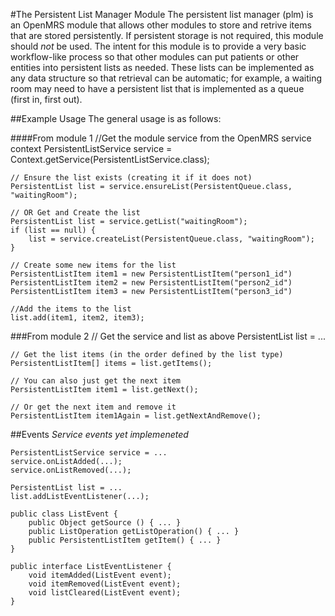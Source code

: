 #The Persistent List Manager Module
The persistent list manager (plm) is an OpenMRS module that allows other modules to store and retrive items that are stored persistently.  If persistent storage is not required, this module should *not* be used.  The intent for this module is to provide a very basic workflow-like process so that other modules can put patients or other entities into persistent lists as needed.  These lists can be implemented as any data structure so that retrieval can be automatic; for example, a waiting room may need to have a persistent list that is implemented as a queue (first in, first out).

##Example Usage
The general usage is as follows:

####From module 1
    //Get the module service from the OpenMRS service context
    PersistentListService service = Context.getService(PersistentListService.class);
    
    // Ensure the list exists (creating it if it does not)
    PersistentList list = service.ensureList(PersistentQueue.class, "waitingRoom");
    
    // OR Get and Create the list
    PersistentList list = service.getList("waitingRoom");
    if (list == null) {
    	list = service.createList(PersistentQueue.class, "waitingRoom");
    }
    
    // Create some new items for the list
    PersistentListItem item1 = new PersistentListItem("person1_id")
    PersistentListItem item2 = new PersistentListItem("person2_id")
    PersistentListItem item3 = new PersistentListItem("person3_id")
    
    //Add the items to the list
    list.add(item1, item2, item3);

###From module 2
    // Get the service and list as above
    PersistentList list = ...
    
    // Get the list items (in the order defined by the list type)
    PersistentListItem[] items = list.getItems();
    
    // You can also just get the next item
    PersistentListItem item1 = list.getNext();
    
    // Or get the next item and remove it
    PersistentListItem item1Again = list.getNextAndRemove();

##Events
*Service events yet implemeneted*

    PersistentListService service = ...
    service.onListAdded(...);
    service.onListRemoved(...);
    
    PersistentList list = ...
    list.addListEventListener(...);
    
    public class ListEvent {
    	public Object getSource () { ... }
    	public ListOperation getListOperation() { ... }
    	public PersistentListItem getItem() { ... }
    }
    	
    public interface ListEventListener {
		void itemAdded(ListEvent event);
		void itemRemoved(ListEvent event);
		void listCleared(ListEvent event);
	}